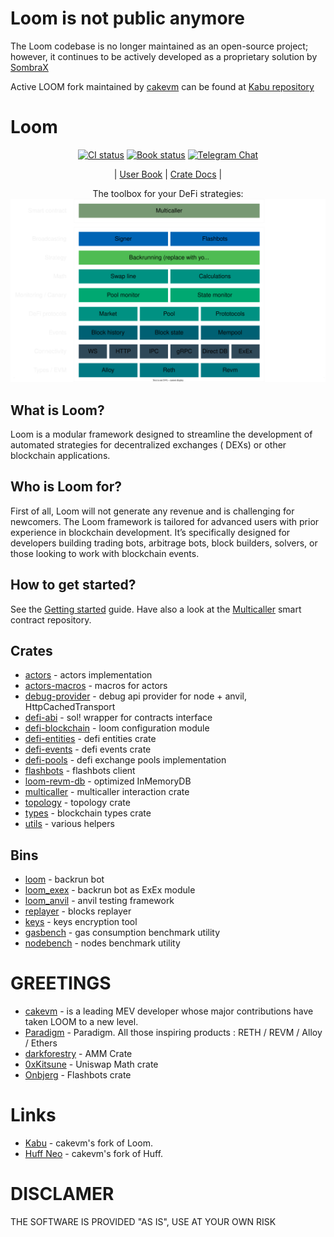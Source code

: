 # Loom is not public anymore

The Loom codebase is no longer maintained as an open-source project; however, it continues to be actively developed as a
proprietary solution by [SombraX](https://sombrax.com)

Active LOOM fork maintained by [cakevm](https://github.com/cakevm) can be found at
[Kabu repository](https://github.com/cakevm/kabu)

# Loom

<div align="center">

[![CI status](https://github.com/dexloom/loom/actions/workflows/ci.yml/badge.svg?branch=main)][gh-loom]
[![Book status](https://github.com/dexloom/loom/actions/workflows/book.yml/badge.svg?branch=main)][gh-book]
[![Telegram Chat][tg-badge]][tg-url]

| [User Book](https://dexloom.github.io/loom/)
| [Crate Docs](https://dexloom.github.io/loom/docs/) |

[gh-loom]: https://github.com/dexloom/loom/actions/workflows/ci.yml

[gh-book]: https://github.com/dexloom/loom/actions/workflows/book.yml

[tg-badge]: https://img.shields.io/badge/telegram-dexloom_com-2CA5E0?style=plastic&logo=telegram

[tg-url]: https://t.me/dexloom_com

The toolbox for your DeFi strategies:
![Loom components](book/images/loom_components.svg)

</div>

## What is Loom?

Loom is a modular framework designed to streamline the development of automated strategies for decentralized exchanges (
DEXs) or other blockchain applications.

## Who is Loom for?

First of all, Loom will not generate any revenue and is challenging for newcomers. The Loom framework is tailored for
advanced users with prior experience in blockchain development. It’s specifically designed for developers building
trading bots, arbitrage bots, block builders, solvers, or those looking to work with blockchain events.

## How to get started?

See the [Getting started](https://dexloom.github.io/loom/getting_started.html) guide. Have also a look at
the [Multicaller](https://github.com/dexloom/multicaller) smart contract repository.

## Crates

- [actors](crates/core/actors) - actors implementation
- [actors-macros](crates/core/actors-macros) - macros for actors
- [debug-provider](crates/node/debug-provider) - debug api provider for node + anvil, HttpCachedTransport
- [defi-abi](crates/defi/abi) - sol! wrapper for contracts interface
- [defi-blockchain](crates/core/blockchain) - loom configuration module
- [defi-entities](crates/types/entities) - defi entities crate
- [defi-events](crates/types/events) - defi events crate
- [defi-pools](crates/defi/pools) - defi exchange pools implementation
- [flashbots](crates/broadcast/flashbots) - flashbots client
- [loom-revm-db](crates/evm/db) - optimized InMemoryDB
- [multicaller](crates/execution/multicaller) - multicaller interaction crate
- [topology](crates/core/topology) - topology crate
- [types](crates/types/blockchain) - blockchain types crate
- [utils](crates/evm/utils) - various helpers

## Bins

- [loom](./bin/loom_backrun) - backrun bot
- [loom_exex](./bin/loom_exex) - backrun bot as ExEx module
- [loom_anvil](./bin/loom_anvil) - anvil testing framework
- [replayer](./bin/replayer) - blocks replayer
- [keys](./bin/keys) - keys encryption tool
- [gasbench](./bin/gasbench) - gas consumption benchmark utility
- [nodebench](./bin/nodebench) - nodes benchmark utility

# GREETINGS

- [cakevm](https://github.com/cakevm) - is a leading MEV developer whose major contributions have taken LOOM to a new
  level.
- [Paradigm](https://github.com/paradigmxyz) - Paradigm. All those inspiring products : RETH / REVM / Alloy / Ethers
- [darkforestry](https://github.com/darkforestry/amms-rs) - AMM Crate
- [0xKitsune](https://github.com/0xKitsune) - Uniswap Math crate
- [Onbjerg](https://github.com/onbjerg) - Flashbots crate

# Links

- [Kabu](https://github.com/cakevm/kabu) - cakevm's fork of Loom.
- [Huff Neo](https://github.com/cakevm/huff-neo) - cakevm's fork of Huff.

# DISCLAMER

THE SOFTWARE IS PROVIDED "AS IS", USE AT YOUR OWN RISK

